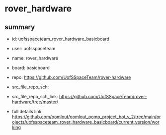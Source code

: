 # rover_hardware
 
## summary 
* id: uofsspaceteam_rover_hardware_basicboard
* user: uofsspaceteam
* name: rover_hardware
* board: basicboard
* repo: https://github.com/UofSSpaceTeam/rover-hardware



* src_file_repo_sch: 
* src_file_repo_sch_link: https://github.com/UofSSpaceTeam/rover-hardware/tree/master/
* full details link: https://github.com/oomlout/oomlout_oomp_project_bot_v_2/tree/main/projects/uofsspaceteam_rover_hardware_basicboard/current_version/working  







